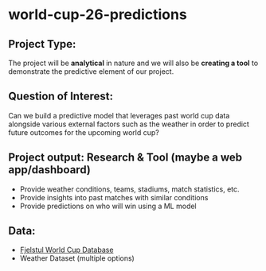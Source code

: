 # world-cup-26-predictions

## Project Type:
The project will be **analytical** in nature and we will also be **creating a tool** to demonstrate the predictive element of our project.

## Question of Interest:
Can we build a predictive model that leverages past world cup data alongside various external factors such as the weather in order to predict future outcomes for the upcoming world cup?

## Project output: Research & Tool (maybe a web app/dashboard)
- Provide weather conditions, teams, stadiums, match statistics, etc. 
- Provide insights into past matches with similar conditions
- Provide predictions on who will win using a ML model

## Data:
- [Fjelstul World Cup Database](https://github.com/jfjelstul/worldcup)
- Weather Dataset (multiple options)
